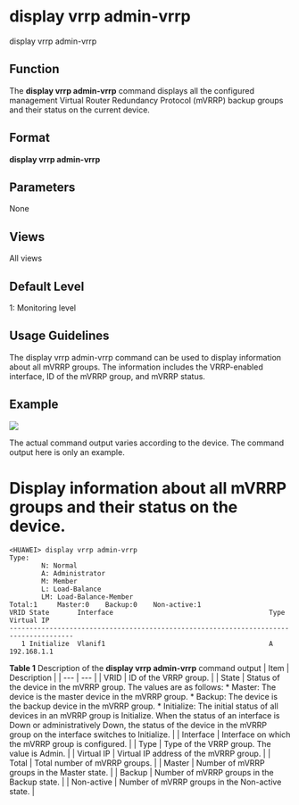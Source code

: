 display vrrp admin-vrrp
=======================

display vrrp admin-vrrp

Function
--------



The **display vrrp admin-vrrp** command displays all the configured management Virtual Router Redundancy Protocol (mVRRP) backup groups and their status on the current device.




Format
------

**display vrrp admin-vrrp**


Parameters
----------

None

Views
-----

All views


Default Level
-------------

1: Monitoring level


Usage Guidelines
----------------

The display vrrp admin-vrrp command can be used to display information about all mVRRP groups. The information includes the VRRP-enabled interface, ID of the mVRRP group, and mVRRP status.


Example
-------

![](../public_sys-resources/note_3.0-en-us.png) 

The actual command output varies according to the device. The command output here is only an example.


# Display information about all mVRRP groups and their status on the device.
```
<HUAWEI> display vrrp admin-vrrp
Type: 
        N: Normal 
        A: Administrator 
        M: Member
        L: Load-Balance 
        LM: Load-Balance-Member
Total:1     Master:0    Backup:0    Non-active:1    
VRID State       Interface                                       Type    Virtual IP
--------------------------------------------------------------------------------------   
   1 Initialize  Vlanif1                                         A       192.168.1.1

```

**Table 1** Description of the **display vrrp admin-vrrp** command output
| Item | Description |
| --- | --- |
| VRID | ID of the VRRP group. |
| State | Status of the device in the mVRRP group. The values are as follows:   * Master: The device is the master device in the mVRRP group. * Backup: The device is the backup device in the mVRRP group. * Initialize: The initial status of all devices in an mVRRP group is Initialize. When the status of an interface is Down or administratively Down, the status of the device in the mVRRP group on the interface switches to Initialize. |
| Interface | Interface on which the mVRRP group is configured. |
| Type | Type of the VRRP group. The value is Admin. |
| Virtual IP | Virtual IP address of the mVRRP group. |
| Total | Total number of mVRRP groups. |
| Master | Number of mVRRP groups in the Master state. |
| Backup | Number of mVRRP groups in the Backup state. |
| Non-active | Number of mVRRP groups in the Non-active state. |